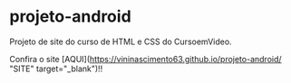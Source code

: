# projeto-android
Projeto de site do curso de HTML e CSS do CursoemVideo.

Confira o site [AQUI](https://vininascimento63.github.io/projeto-android/ "SITE" target="_blank")!!
